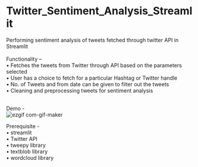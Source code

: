 # Twitter_Sentiment_Analysis_Streamlit
Performing sentiment analysis of tweets fetched through twitter API in Streamlit <br /><br />
Functionality –<br />
•	Fetches the tweets from Twitter through API based on the parameters selected<br />
•	User has a choice to fetch for a particular Hashtag or Twitter handle<br />
•	No. of Tweets and from date can be given to filter out the tweets <br />
•	Cleaning and preprocessing tweets for sentiment analysis<br /><br />

Demo -<br />
![ezgif com-gif-maker](https://user-images.githubusercontent.com/70128948/99898563-4f45fc00-2cc8-11eb-8419-0219731587a8.gif)<br />

Prerequisite -<br />
• streamlit<br />
•	Twitter API <br />
•	tweepy library<br />
• textblob library<br />
• wordcloud library<br />

